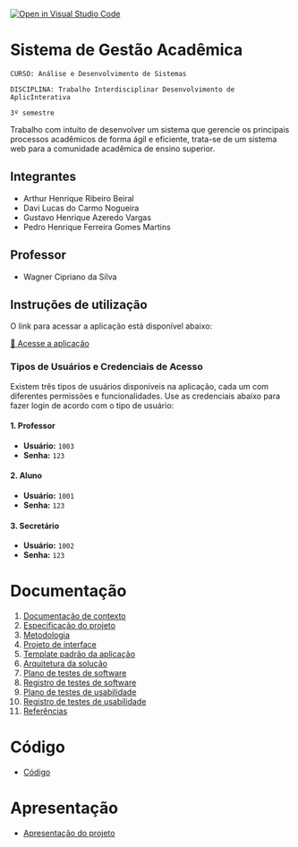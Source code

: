 [![Open in Visual Studio Code](https://classroom.github.com/assets/open-in-vscode-2e0aaae1b6195c2367325f4f02e2d04e9abb55f0b24a779b69b11b9e10269abc.svg)](https://classroom.github.com/online_ide?assignment_repo_id=15715573&assignment_repo_type=AssignmentRepo)

# Sistema de Gestão Acadêmica

`CURSO: Análise e Desenvolvimento de Sistemas`

`DISCIPLINA: Trabalho Interdisciplinar Desenvolvimento de AplicInterativa`

`3º semestre`

Trabalho com intuito de desenvolver um sistema que
gerencie os principais processos acadêmicos de forma
ágil e eficiente, trata-se de um sistema
web para a comunidade acadêmica de ensino
superior.

## Integrantes

* Arthur Henrique Ribeiro Beiral
* Davi Lucas do Carmo Nogueira
* Gustavo Henrique Azeredo Vargas
* Pedro Henrique Ferreira Gomes Martins

## Professor

* Wagner Cipriano da Silva

## Instruções de utilização

O link para acessar a aplicação está disponível abaixo:

[🔗 Acesse a aplicação](https://exemplo.com)


### Tipos de Usuários e Credenciais de Acesso

Existem três tipos de usuários disponíveis na aplicação, cada um com diferentes permissões e funcionalidades. Use as credenciais abaixo para fazer login de acordo com o tipo de usuário:

#### 1. **Professor**
- **Usuário:** `1003`
- **Senha:** `123`

#### 2. **Aluno**
- **Usuário:** `1001`
- **Senha:** `123`

#### 3. **Secretário**
- **Usuário:** `1002`
- **Senha:** `123`

# Documentação

<ol>
<li><a href="docs/01-Contexto.md"> Documentação de contexto</a></li>
<li><a href="docs/02-Especificacao.md"> Especificação do projeto</a></li>
<li><a href="docs/03-Metodologia.md"> Metodologia</a></li>
<li><a href="docs/04-Projeto-interface.md"> Projeto de interface</a></li>
<li><a href="docs/05-Template-padrao.md"> Template padrão da aplicação</a></li>
<li><a href="docs/06-Arquitetura-solucao.md"> Arquitetura da solução</a></li>
<li><a href="docs/07-Plano-testes-software.md"> Plano de testes de software</a></li>
<li><a href="docs/08-Registro-testes-software.md"> Registro de testes de software</a></li>
<li><a href="docs/09-Plano-testes-usabilidade.md"> Plano de testes de usabilidade</a></li>
<li><a href="docs/10-Registro-testes-usabilidade.md"> Registro de testes de usabilidade</a></li>
<li><a href="docs/11-Referencias.md"> Referências</a></li>
</ol>

# Código

* <a href="src/README.md">Código</a>

# Apresentação

* <a href="presentation/README.md">Apresentação do projeto</a>
